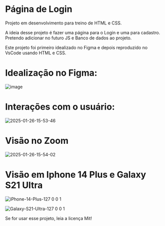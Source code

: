 # Página de Login
Projeto em desenvolvimento para treino de HTML e CSS.

A ideia desse projeto é fazer uma página para o Login e uma para cadastro. Pretendo adicionar no futuro JS e Banco de dados ao projeto.  

Este projeto foi primeiro idealizado no Figma e depois reproduzido no VsCode usando HTML e CSS.

# Idealização no Figma:
![image](https://github.com/user-attachments/assets/a17cdce2-d318-4514-a3a2-80d8c6d6a33a)


# Interações com o usuário:
![2025-01-26-15-53-46](https://github.com/user-attachments/assets/26370195-6d5b-436e-b070-48524235f82c)


# Visão no Zoom 
![2025-01-26-15-54-02](https://github.com/user-attachments/assets/a67705ee-54b9-41ed-bf43-15f6218b67d3)

# Visão em Iphone 14 Plus e Galaxy S21 Ultra
![iPhone-14-Plus-127 0 0 1](https://github.com/user-attachments/assets/786c9520-24d9-4c3b-91fc-eac0aa36d44f)

![Galaxy-S21-Ultra-127 0 0 1](https://github.com/user-attachments/assets/48974139-1349-40c9-b06b-753486911580)

Se for usar esse projeto, leia a licença Mit!
